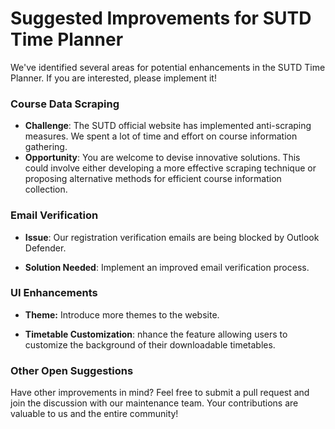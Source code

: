 # Suggested Improvements for SUTD Time Planner

We've identified several areas for potential enhancements in the SUTD Time Planner. If you are interested, please implement it!

### Course Data Scraping

- **Challenge**: The SUTD official website has implemented anti-scraping measures. We spent a lot of time and effort on course information gathering.
- **Opportunity**: You are welcome to devise innovative solutions. This could involve either developing a more effective scraping technique or proposing alternative methods for efficient course information collection.

### Email Verification

* **Issue**: Our registration verification emails are being blocked by Outlook Defender.

* **Solution Needed**: Implement an improved email verification process.

### UI Enhancements

* **Theme:** Introduce more themes to the website.

* **Timetable Customization**: nhance the feature allowing users to customize the background of their downloadable timetables.

### Other Open Suggestions

Have other improvements in mind? Feel free to submit a pull request and join the discussion with our maintenance team. Your contributions are valuable to us and the entire community!

